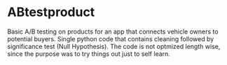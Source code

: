 # ABtestproduct
Basic A/B testing on products for an app that connects vehicle owners to potential buyers. Single python code that contains cleaning followed by significance test (Null Hypothesis). The code is not optmized length wise, since the purpose was to try things out just to self learn.
